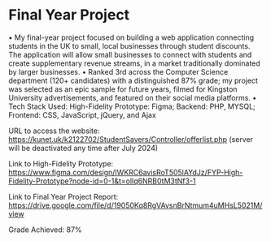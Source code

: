 # Final Year Project
•	My final-year project focused on building a web application connecting students in the UK to small, local businesses through student discounts. The application will allow small businesses to connect with students and create supplementary revenue streams, in a market traditionally dominated by larger businesses. 
•	Ranked 3rd across the Computer Science department (120+ candidates) with a distinguished 87% grade; my project was selected as an epic sample for future years, filmed for Kingston University advertisements, and featured on their social media platforms.
•	Tech Stack Used: High-Fidelity Prototype: Figma; Backend: PHP, MYSQL; Frontend: CSS, JavaScript, jQuery, and Ajax

URL to access the website: https://kunet.uk/k2122702/StudentSavers/Controller/offerlist.php (server will be deactivated any time after July 2024)

Link to High-Fidelity Prototype: https://www.figma.com/design/IWKRC6avisRoT505lAYdJz/FYP-High-Fidelity-Prototype?node-id=0-1&t=olIq6NRB0tM3tNf3-1

Link to Final Year Project Report: https://drive.google.com/file/d/19050Kq8RgVAvsnBrNtmum4uMHsL5021M/view

Grade Achieved: 87%
